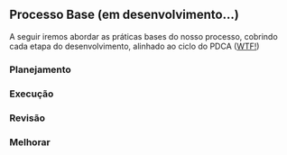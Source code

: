 ## Processo Base (em desenvolvimento...)

A seguir iremos abordar as práticas bases do nosso processo, cobrindo cada etapa do desenvolvimento, alinhado ao ciclo do PDCA ([WTF!](https://blog.deming.org/2013/07/whats-deming-got-to-do-with-agile-software-development-and-kanban/))

### Planejamento

### Execução

### Revisão

### Melhorar
